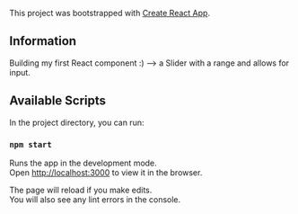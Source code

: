 This project was bootstrapped with [Create React App](https://github.com/facebook/create-react-app).

## Information

Building my first React component :) --> a Slider with a range and allows for input. 


## Available Scripts

In the project directory, you can run:

### `npm start`

Runs the app in the development mode.<br>
Open [http://localhost:3000](http://localhost:3000) to view it in the browser.

The page will reload if you make edits.<br>
You will also see any lint errors in the console.




